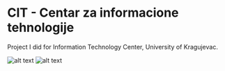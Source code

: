 # CIT - Centar za informacione tehnologije
Project I did for Information Technology Center, University of Kragujevac.

![alt text](https://i.postimg.cc/XJZKgTBQ/Screenshot-2022-01-23-at-16-46-54-CIT-Centar-za-informacione-tehnologije.png)
![alt text](https://i.postimg.cc/8zWqZ0Mk/Screenshot-2022-01-23-at-16-51-05-CIT-Centar-za-informacione-tehnologije.png)
